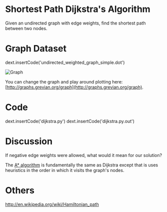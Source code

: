 
# Shortest Path Dijkstra's Algorithm

Given an undirected graph with edge weights, find the shortest path between two nodes.

# Graph Dataset

dext.insertCode('undirected_weighted_graph_simple.dot')

![Graph](../../static/undirected_weighted_graph_simple.png)

You can change the graph and play around plotting here: [http://graphs.grevian.org/graph](http://graphs.grevian.org/graph).

# Code

dext.insertCode('dijkstra.py')
dext.insertCode('dijkstra.py.out')

# Discussion

If negative edge weights were allowed, what would it mean for our solution?

The [A* algorithm](http://en.wikipedia.org/wiki/A*_search_algorithm) is fundamentally the same as Dijkstra except that is uses heuristics in the order in which it visits the graph's nodes.

# Others

http://en.wikipedia.org/wiki/Hamiltonian_path


